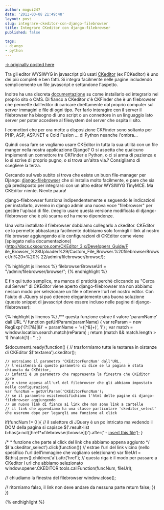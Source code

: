 ```yaml
---
author: mogui247
date: '2011-03-08 21:49:48'
layout: post
slug: integrare-ckeditor-con-django-filebrowser
title: Integrare CKeditor con django-filebrowser
published: false

tags:
- django
- python
---
```


[-> originally posted
here](http://www.kiui.it/blog/2011/02/01/django_ckeditor/)

Tra gli editor WYSIWYG in javascript più usati
[CKeditor](http://ckeditor.com/) (ex FCKeditor) è uno dei più completi e ben
fatti. Si integra facilmente nelle pagine includendo semplicemente un file
javascript e settandone l'aspetto.

Inoltre ha una discreta
[documentazione](http://docs.cksource.com/CKEditor_3.x/Developers_Guide) su
come installarlo ed integrarlo nel proprio sito o CMS. Di fianco a CKeditor
c'è CKFinder che è un filebrowser che permette dall'editor di caricare
direttamente dal proprio computer sul server immagini e file di ogni tipo. Per
farlo interagire con il server il filebrowser ha bisogno di uno script o un
connettore in un linguaggio lato server per poter accedere al filesystem del
server che ospita il sito.

I connettori che per ora mette a disposizione CKFinder sono soltanto per PHP,
ASP, ASP.NET e Cold Fusion ... di Python neanche l'ombra...

Quindi cosa fare se vogliamo usare CKEditor in tutta la sua utilità con un
file manger nella nostra applicazione Django? O si aspetta che qualcuno
implementi un connettore tra CKFinder e Python, o ci si arma di pazienza e lo
si scrive di proprio pugno, o si trova un'altra via.? Consigliamo di scegliere
la terza.

Cercando sul web subito si trova che esiste un buon file-manager per Django:
[django-filebrowser](http://code.google.com/p/django-filebrowser/) che si
installa molto facilmente, e pare che sia già predisposto per integrarsi con
un altro editor WYSIWYG TinyMCE. Ma CKEditor niente. Niente paura!

django-filebrowser funziona indipendentemente e seguendo le indicazioni per
installarlo, avremo in django admin una nuova voce "filebrowser" per gestire
l'upload di file. (meglio usare questa versione modificata di django-
filebrowser che è più scarna ed ha meno dipendenze.

Una volta installato il filebrowser dobbiamo collegarlo a ckeditor. CKEditor
ce lo permette abbastanza facilmente dobbiamo solo fornirgli il link al nostro
file browser aggiungendo alle configurazioni di CKEditor come viene [spiegato
nella documentazione](http://docs.cksource.com/CKEditor_3.x/Developers_Guide/F
ile_Browser_%28Uploader%29/Custom_File_Browser.%20filebrowserBrowseUrl%20=%20%
22/admin/filebrowser/browse/);

{% highlight js linenos %}
filebrowserBrowseUrl = "/admin/filebrowser/browse/";
{% endhighlight %}

E fin qui tutto semplice, ma manca di praticità perchè cliccando su "Cerca sul
Server" di CKEditor viene aperto django-filebrowser ma non abbiamo nessun modo
per selezionare un file e ottenere l'url nel nostro editor. Con l'aiuto di
JQuery si può ottenere elegantemente una buona soluzione (questo snippet di
javascript deve essere incluso nelle pagine di django-filebrowser):

{% highlight js linenos %}
 /** questa funzione estrae il valore 'paramName' dall URL */ 
function getUrlParam(paramName) { 
	var reParam = new RegExp('(?:[\?&]|&amp;)' + paramName + '=([^&]+)', 'i') ; 
	var match = window.location.search.match(reParam) ; 
	return (match && match.length > 1) ?match[1] : '' ; 
}

$(document).ready(function() { 
	// trasformiamo tutte le textarea in oistanze di CKEditor 
	$('textarea').ckeditor();

	// estraiamo il parametro 'CKEditorFuncNum' dall'URL. 
	// l'esistenza di questo parametro ci dice se la pagina è stata chiamata da CKEditor, 
	// infatti è un parametro che rappresenta la finestra che CKEditor apre 
	// e viene appesa all'url del filebrowser che gli abbiamo impostato nelle configurazioni 
	var funcNum = getUrlParam('CKEditorFuncNum'); 
	// se il parametro esistemodifichiamo l'html delle pagine di django-filebrowser aggiungendo 
	// un nuovo link di fianco ai link che non sono link a cartelle 
	// il link che appendiamo ha una classe particolare 'ckeditor_select' che useremo dopo per legargli una funzione al click 

if(funcNum != 0 ){ // il selettore di JQuery è un po
intricato ma vedendo il DOM della pagina si capisce $('.result-list
b:has(a:not([href*=filebrowser/browse]))').after('&nbsp;-&nbsp;<a
class="ckeditor_select" href="#">insert this file</a>'); }

/* * funzione che parte al click del link che abbiamo appena aggiunto */
$('a.ckeditor_select').click(function(){ // estrae l'url del link vicino
(nello specifico l'url dell'immagine che vogliamo selezionare) var fileUrl =
$(this).prev().children('a').attr('href'); // questa riga è il modo per
passare a CKeditor l url che abbiamo selezionato
window.opener.CKEDITOR.tools.callFunction(funcNum, fileUrl);

// chiudiamo la finestra del filebrowser window.close();

// ritorniamo falso, il link non deve andare da nessuna parte return false; })
})

{% endhighlight %}

